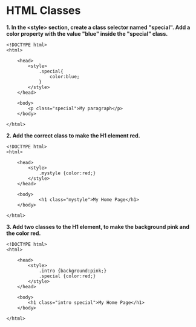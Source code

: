 # **HTML Classes**

**1. In the &lt;style&gt; section, create a class selector named "special". Add a color property with the value "blue" inside the "special" class.**

```
<!DOCTYPE html>
<html>
    
    <head>
        <style>
            .special{
                color:blue;
            }
        </style>
    </head>
    
    <body>
        <p class="special">My paragraph</p>
    </body>

</html>
```

**2. Add the correct class to make the H1 element red.**

```
<!DOCTYPE html>
<html>

    <head>
        <style>
            .mystyle {color:red;}
        </style>
    </head>

    <body>
            <h1 class="mystyle">My Home Page</h1>
    </body>

</html>
```

**3. Add two classes to the H1 element, to make the background pink and the color red.**

```
<!DOCTYPE html>
<html>

    <head>
        <style>
            .intro {background:pink;}
            .special {color:red;}
        </style>
    </head>

    <body>
        <h1 class="intro special">My Home Page</h1>
    </body>

</html>
```